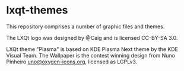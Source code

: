 # lxqt-themes

This repository comprises a number of graphic files and themes.

The LXQt logo was designed by @Caig and is licensed CC-BY-SA 3.0.

LXQt theme "Plasma" is based on KDE Plasma Next theme by the KDE Visual Team. The Wallpaper is the contest winning design from Nuno Pinheiro <uno@oxygen-icons.org>, licensed as LGPLv3.
